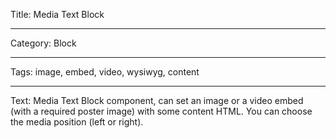 Title: Media Text Block

----

Category: Block

----

Tags: image, embed, video, wysiwyg, content

----

Text: Media Text Block component, can set an image or a video embed (with a required poster image) with some content HTML. You can choose the media position (left or right).
